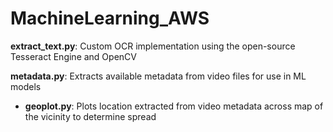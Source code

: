 # MachineLearning_AWS
**extract_text.py**: Custom OCR implementation using the open-source Tesseract Engine and OpenCV

**metadata.py**: Extracts available metadata from video files for use in ML models
- **geoplot.py**: Plots location extracted from video metadata across map of the vicinity to determine spread
